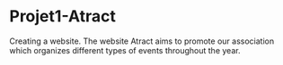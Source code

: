 # Projet1-Atract
Creating a website.
The website Atract aims to promote our association which organizes different types of events throughout the year.
